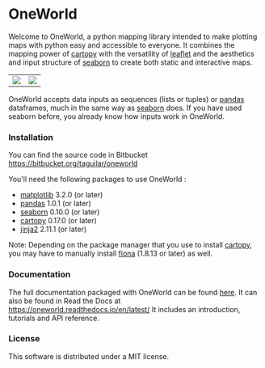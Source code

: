 # OneWorld

Welcome to OneWorld, a python mapping library intended to make plotting
maps with python easy and accessible to everyone. It combines the
mapping power of
[cartopy] with
the versatility of [leaflet] and
the aesthetics and input structure of  [seaborn]
to create both static and interactive maps.

|            |                 |
|:----------:|:---------------:|
![](docs/build/html/_static/tut_shp4.png)|![](docs/build/html/_static/welcome.png)

OneWorld accepts data inputs as sequences (lists or tuples) or 
[pandas] dataframes, much in the same
way as
[seaborn] does. If you have used seaborn
before, you already know how inputs work in OneWorld. 

### Installation

You can find the source code in Bitbucket https://bitbucket.org/taguilar/oneworld

You'll need the following packages to use OneWorld :

* [matplotlib] 3.2.0 (or later)
* [pandas] 1.0.1 (or later)
* [seaborn] 0.10.0 (or later)
* [cartopy] 0.17.0 (or later)
* [jinja2] 2.11.1 (or later)

Note: Depending on the package manager
          that you use to install [cartopy], you may have to 
          manually install [fiona] (1.8.13 or later) as well.

### Documentation

The full documentation packaged with OneWorld can be found
[here](docs/build/html/index.html). It can also be found
in Read the Docs at https://oneworld.readthedocs.io/en/latest/
It includes an introduction, tutorials and API reference.

### License

This software is distributed under a MIT license.

   [matplotlib]: https://matplotlib.org/3.2.0/index.html
   [cartopy]: https://scitools.org.uk/cartopy/docs/latest/
   [leaflet]: https://leafletjs.com
   [seaborn]: https://seaborn.pydata.org
   [pandas]: https://pandas.pydata.org/
   [jinja2]: https://jinja.palletsprojects.com/en/2.11.x/
   [fiona]: https://pypi.org/project/Fiona/


